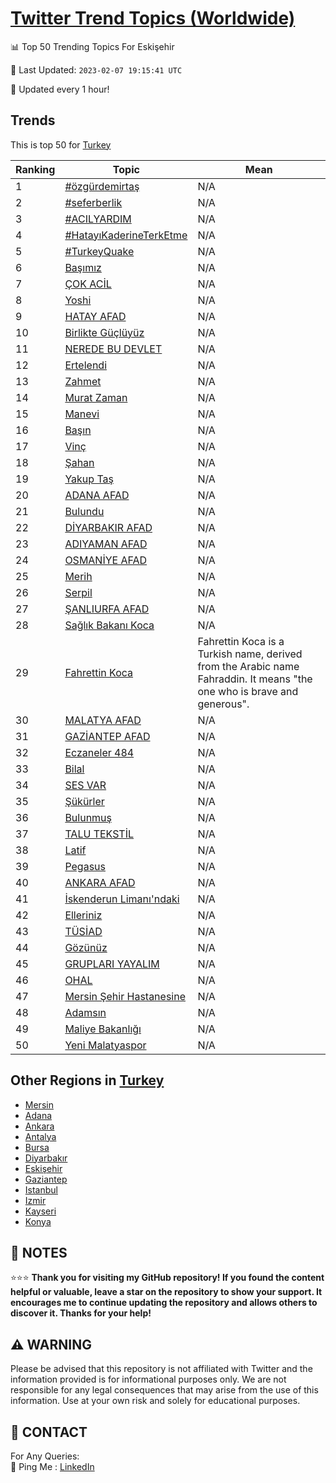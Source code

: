 [Twitter Trend Topics (Worldwide)](https://github.com/ErcinDedeoglu/Twitter-Trend-Topics)
==========


📊 Top 50 Trending Topics For Eskişehir

📆 Last Updated: `2023-02-07 19:15:41 UTC`

🔧 Updated every 1 hour!


## Trends

This is top 50 for [Turkey](</Turkey>)

| Ranking | Topic | Mean |
| ------- | ------------ | ------------ |
| 1 | [#özgürdemirtaş](http://twitter.com/search?q=%23%c3%b6zg%c3%bcrdemirta%c5%9f) | N/A |
| 2 | [#seferberlik](http://twitter.com/search?q=%23seferberlik) | N/A |
| 3 | [#ACILYARDIM](http://twitter.com/search?q=%23ACILYARDIM) | N/A |
| 4 | [#HatayıKaderineTerkEtme](http://twitter.com/search?q=%23Hatay%c4%b1KaderineTerkEtme) | N/A |
| 5 | [#TurkeyQuake](http://twitter.com/search?q=%23TurkeyQuake) | N/A |
| 6 | [Başımız](http://twitter.com/search?q=Ba%c5%9f%c4%b1m%c4%b1z) | N/A |
| 7 | [ÇOK ACİL](http://twitter.com/search?q=%c3%87OK+AC%c4%b0L) | N/A |
| 8 | [Yoshi](http://twitter.com/search?q=Yoshi) | N/A |
| 9 | [HATAY AFAD](http://twitter.com/search?q=HATAY+AFAD) | N/A |
| 10 | [Birlikte Güçlüyüz](http://twitter.com/search?q=Birlikte+G%c3%bc%c3%a7l%c3%bcy%c3%bcz) | N/A |
| 11 | [NEREDE BU DEVLET](http://twitter.com/search?q=NEREDE+BU+DEVLET) | N/A |
| 12 | [Ertelendi](http://twitter.com/search?q=Ertelendi) | N/A |
| 13 | [Zahmet](http://twitter.com/search?q=Zahmet) | N/A |
| 14 | [Murat Zaman](http://twitter.com/search?q=Murat+Zaman) | N/A |
| 15 | [Manevi](http://twitter.com/search?q=Manevi) | N/A |
| 16 | [Başın](http://twitter.com/search?q=Ba%c5%9f%c4%b1n) | N/A |
| 17 | [Vinç](http://twitter.com/search?q=Vin%c3%a7) | N/A |
| 18 | [Şahan](http://twitter.com/search?q=%c5%9eahan) | N/A |
| 19 | [Yakup Taş](http://twitter.com/search?q=Yakup+Ta%c5%9f) | N/A |
| 20 | [ADANA AFAD](http://twitter.com/search?q=ADANA+AFAD) | N/A |
| 21 | [Bulundu](http://twitter.com/search?q=Bulundu) | N/A |
| 22 | [DİYARBAKIR AFAD](http://twitter.com/search?q=D%c4%b0YARBAKIR+AFAD) | N/A |
| 23 | [ADIYAMAN AFAD](http://twitter.com/search?q=ADIYAMAN+AFAD) | N/A |
| 24 | [OSMANİYE AFAD](http://twitter.com/search?q=OSMAN%c4%b0YE+AFAD) | N/A |
| 25 | [Merih](http://twitter.com/search?q=Merih) | N/A |
| 26 | [Serpil](http://twitter.com/search?q=Serpil) | N/A |
| 27 | [ŞANLIURFA AFAD](http://twitter.com/search?q=%c5%9eANLIURFA+AFAD) | N/A |
| 28 | [Sağlık Bakanı Koca](http://twitter.com/search?q=Sa%c4%9fl%c4%b1k+Bakan%c4%b1+Koca) | N/A |
| 29 | [Fahrettin Koca](http://twitter.com/search?q=Fahrettin+Koca) | Fahrettin Koca is a Turkish name, derived from the Arabic name Fahraddin. It means "the one who is brave and generous". |
| 30 | [MALATYA AFAD](http://twitter.com/search?q=MALATYA+AFAD) | N/A |
| 31 | [GAZİANTEP AFAD](http://twitter.com/search?q=GAZ%c4%b0ANTEP+AFAD) | N/A |
| 32 | [Eczaneler 484](http://twitter.com/search?q=Eczaneler+484) | N/A |
| 33 | [Bilal](http://twitter.com/search?q=Bilal) | N/A |
| 34 | [SES VAR](http://twitter.com/search?q=SES+VAR) | N/A |
| 35 | [Şükürler](http://twitter.com/search?q=%c5%9e%c3%bck%c3%bcrler) | N/A |
| 36 | [Bulunmuş](http://twitter.com/search?q=Bulunmu%c5%9f) | N/A |
| 37 | [TALU TEKSTİL](http://twitter.com/search?q=TALU+TEKST%c4%b0L) | N/A |
| 38 | [Latif](http://twitter.com/search?q=Latif) | N/A |
| 39 | [Pegasus](http://twitter.com/search?q=Pegasus) | N/A |
| 40 | [ANKARA AFAD](http://twitter.com/search?q=ANKARA+AFAD) | N/A |
| 41 | [İskenderun Limanı'ndaki](http://twitter.com/search?q=%c4%b0skenderun+Liman%c4%b1%27ndaki) | N/A |
| 42 | [Elleriniz](http://twitter.com/search?q=Elleriniz) | N/A |
| 43 | [TÜSİAD](http://twitter.com/search?q=T%c3%9cS%c4%b0AD) | N/A |
| 44 | [Gözünüz](http://twitter.com/search?q=G%c3%b6z%c3%bcn%c3%bcz) | N/A |
| 45 | [GRUPLARI YAYALIM](http://twitter.com/search?q=GRUPLARI+YAYALIM) | N/A |
| 46 | [OHAL](http://twitter.com/search?q=OHAL) | N/A |
| 47 | [Mersin Şehir Hastanesine](http://twitter.com/search?q=Mersin+%c5%9eehir+Hastanesine) | N/A |
| 48 | [Adamsın](http://twitter.com/search?q=Adams%c4%b1n) | N/A |
| 49 | [Maliye Bakanlığı](http://twitter.com/search?q=Maliye+Bakanl%c4%b1%c4%9f%c4%b1) | N/A |
| 50 | [Yeni Malatyaspor](http://twitter.com/search?q=Yeni+Malatyaspor) | N/A |



## Other Regions in [Turkey](</Turkey>)

* [Mersin](</Turkey/Mersin.md>)
* [Adana](</Turkey/Adana.md>)
* [Ankara](</Turkey/Ankara.md>)
* [Antalya](</Turkey/Antalya.md>)
* [Bursa](</Turkey/Bursa.md>)
* [Diyarbakır](</Turkey/Diyarbakır.md>)
* [Eskişehir](</Turkey/Eskişehir.md>)
* [Gaziantep](</Turkey/Gaziantep.md>)
* [Istanbul](</Turkey/Istanbul.md>)
* [Izmir](</Turkey/Izmir.md>)
* [Kayseri](</Turkey/Kayseri.md>)
* [Konya](</Turkey/Konya.md>)



## 📝 NOTES

⭐⭐⭐ **Thank you for visiting my GitHub repository! If you found the content helpful or valuable, leave a star on the repository to show your support. It encourages me to continue updating the repository and allows others to discover it. Thanks for your help!**


## ⚠️ WARNING

Please be advised that this repository is not affiliated with Twitter and the information provided is for informational purposes only. We are not responsible for any legal consequences that may arise from the use of this information. Use at your own risk and solely for educational purposes.


## 📨 CONTACT

 For Any Queries:  
            🏓 Ping Me : [LinkedIn](https://www.linkedin.com/in/ercindedeoglu/)
